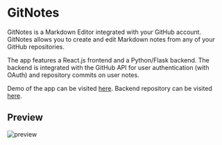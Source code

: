 # GitNotes

GitNotes is a Markdown Editor integrated with your GitHub account. GitNotes allows you to create and edit Markdown notes from any of your GitHub repositories. 

The app features a React.js frontend and a Python/Flask backend. The backend is integrated with the GitHub API for user authentication (with OAuth) and repository commits on user notes.

Demo of the app can be visited [here](https://gitnotes-app.web.app/). Backend repository can be visited [here](https://github.com/madhi-naga/GitNotes-be). 

## Preview 
![preview](https://madhinaga.me/assets/img/portfolio/gitnotes-preview.PNG)
